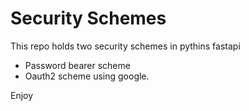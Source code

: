 # Security Schemes

This repo holds two security schemes in pythins fastapi
- Password bearer scheme
- Oauth2 scheme using google.

Enjoy
